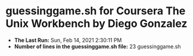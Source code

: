 # guessinggame.sh for Coursera The Unix Workbench by Diego Gonzalez
* **The Last Run:** Sun, Feb 14, 2021  2:30:11 PM 
* **Number of lines in the guessinggame.sh file:** 
23 guessinggame.sh
